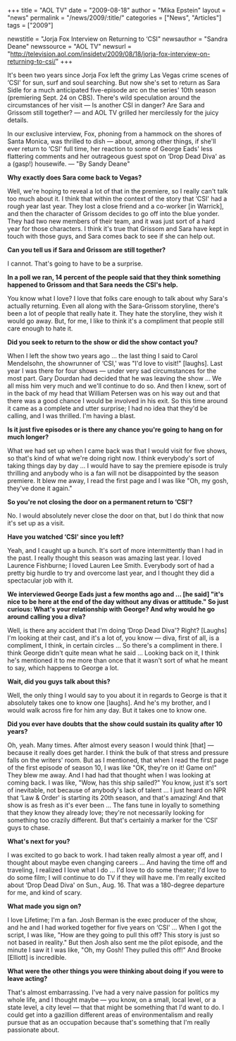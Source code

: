+++
title = "AOL TV"
date = "2009-08-18"
author = "Mika Epstein"
layout = "news"
permalink = "/news/2009/:title/"
categories = ["News", "Articles"]
tags = ["2009"]

newstitle = "Jorja Fox Interview on Returning to &#8216;CSI"
newsauthor = "Sandra Deane"
newssource = "AOL TV"
newsurl = "http://television.aol.com/insidetv/2009/08/18/jorja-fox-interview-on-returning-to-csi/"
+++

It's been two years since Jorja Fox left the grimy Las Vegas crime scenes of &#8216;CSI' for sun, surf and soul searching. But now she's set to return as Sara Sidle for a much anticipated five-episode arc on the series' 10th season (premiering Sept. 24 on CBS). There's wild speculation around the circumstances of her visit &#8212; Is another CSI in danger? Are Sara and Grissom still together? &#8212; and AOL TV grilled her mercilessly for the juicy details.

In our exclusive interview, Fox, phoning from a hammock on the shores of Santa Monica, was thrilled to dish &#8212; about, among other things, if she'll ever return to &#8216;CSI' full time, her reaction to some of George Eads' less flattering comments and her outrageous guest spot on &#8216;Drop Dead Diva' as a (gasp!) housewife. &#8212; "By Sandy Deane"

**Why exactly does Sara come back to Vegas?**

Well, we're hoping to reveal a lot of that in the premiere, so I really can't talk too much about it. I think that within the context of the story that &#8216;CSI' had a rough year last year. They lost a close friend and a co-worker [in Warrick], and then the character of Grissom decides to go off into the blue yonder. They had two new members of their team, and it was just sort of a hard year for those characters. I think it's true that Grissom and Sara have kept in touch with those guys, and Sara comes back to see if she can help out.

**Can you tell us if Sara and Grissom are still together?**

I cannot. That's going to have to be a surprise.

**In a poll we ran, 14 percent of the people said that they think something happened to Grissom and that Sara needs the CSI's help.**

You know what I love? I love that folks care enough to talk about why Sara's actually returning. Even all along with the Sara-Grissom storyline, there's been a lot of people that really hate it. They hate the storyline, they wish it would go away. But, for me, I like to think it's a compliment that people still care enough to hate it.

**Did you seek to return to the show or did the show contact you?**

When I left the show two years ago ... the last thing I said to Carol Mendelsohn, the showrunner of &#8216;CSI,' was "I'd love to visit!" [laughs]. Last year I was there for four shows &#8212; under very sad circumstances for the most part. Gary Dourdan had decided that he was leaving the show ... We all miss him very much and we'll continue to do so. And then I knew, sort of in the back of my head that William Petersen was on his way out and that there was a good chance I would be involved in his exit. So this time around it came as a complete and utter surprise; I had no idea that they'd be calling, and I was thrilled. I'm having a blast.

**Is it just five episodes or is there any chance you're going to hang on for much longer?**

What we had set up when I came back was that I would visit for five shows, so that's kind of what we're doing right now. I think everybody's sort of taking things day by day ... I would have to say the premiere episode is truly thrilling and anybody who is a fan will not be disappointed by the season premiere. It blew me away, I read the first page and I was like "Oh, my gosh, they've done it again."

**So you're not closing the door on a permanent return to &#8216;CSI'?**

No. I would absolutely never close the door on that, but I do think that now it's set up as a visit.

**Have you watched &#8216;CSI' since you left?**

Yeah, and I caught up a bunch. It's sort of more intermittently than I had in the past. I really thought this season was amazing last year. I loved Laurence Fishburne; I loved Lauren Lee Smith. Everybody sort of had a pretty big hurdle to try and overcome last year, and I thought they did a spectacular job with it. 

**We interviewed George Eads just a few months ago and ... [he said] "it's nice to be here at the end of the day without any divas or attitude." So just curious: What's your relationship with George? And why would he go around calling you a diva?**

Well, is there any accident that I'm doing &#8216;Drop Dead Diva'? Right? [Laughs] I'm looking at their cast, and it's a lot of, you know &#8212; diva, first of all, is a compliment, I think, in certain circles ... So there's a compliment in there. I think George didn't quite mean what he said ... Looking back on it, I think he's mentioned it to me more than once that it wasn't sort of what he meant to say, which happens to George a lot.

**Wait, did you guys talk about this?**

Well, the only thing I would say to you about it in regards to George is that it absolutely takes one to know one [laughs]. And he's my brother, and I would walk across fire for him any day. But it takes one to know one.

**Did you ever have doubts that the show could sustain its quality after 10 years?**

Oh, yeah. Many times. After almost every season I would think [that] &#8212; because it really does get harder. I think the bulk of that stress and pressure falls on the writers' room. But as I mentioned, that when I read the first page of the first episode of season 10, I was like "OK, they're on it! Game on!" They blew me away. And I had had that thought when I was looking at coming back. I was like, "Wow, has this ship sailed?" You know, just it's sort of inevitable, not because of anybody's lack of talent ... I just heard on NPR that &#8216;Law & Order' is starting its 20th season, and that's amazing! And that show is as fresh as it's ever been ... The fans tune in loyally to something that they know they already love; they're not necessarily looking for something too crazily different. But that's certainly a marker for the &#8216;CSI' guys to chase.

**What's next for you?**

I was excited to go back to work. I had taken really almost a year off, and I thought about maybe even changing careers ... And having the time off and traveling, I realized I love what I do ... I'd love to do some theater; I'd love to do some film; I will continue to do TV if they will have me. I'm really excited about &#8216;Drop Dead Diva' on Sun., Aug. 16. That was a 180-degree departure for me, and kind of scary.

**What made you sign on?**

I love Lifetime; I'm a fan. Josh Berman is the exec producer of the show, and he and I had worked together for five years on &#8216;CSI' ... When I got the script, I was like, "How are they going to pull this off? This story is just so not based in reality." But then Josh also sent me the pilot episode, and the minute I saw it I was like, "Oh, my Gosh! They pulled this off!" And Brooke [Elliott] is incredible.

**What were the other things you were thinking about doing if you were to leave acting?**

That's almost embarrassing. I've had a very naive passion for politics my whole life, and I thought maybe &#8212; you know, on a small, local level, or a state level, a city level &#8212; that that might be something that I'd want to do. I could get into a gazillion different areas of environmentalism and really pursue that as an occupation because that's something that I'm really passionate about.  
